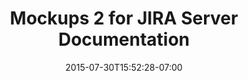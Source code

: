 ---
date: 2015-07-30T15:52:28-07:00
title: "Mockups 2 for JIRA Server Documentation"
menu: "menujiraserver2"
product: "Mockups 2 for JIRA Server"
weight: 1
---